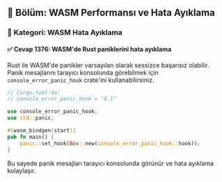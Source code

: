 ## 📘 Bölüm: WASM Performansı ve Hata Ayıklama
### 🔹 Kategori: WASM Hata Ayıklama
#### ✅ Cevap 1376: WASM'de Rust paniklerini hata ayıklama

Rust ile WASM'de panikler varsayılan olarak sessizce başarısız olabilir. Panik mesajlarını tarayıcı konsolunda görebilmek için `console_error_panic_hook` crate'ini kullanabilirsiniz.

```rust
// Cargo.toml'da:
// console_error_panic_hook = "0.1"

use console_error_panic_hook;
use std::panic;

#[wasm_bindgen(start)]
pub fn main() {
    panic::set_hook(Box::new(console_error_panic_hook::hook));
}
```

Bu sayede panik mesajları tarayıcı konsolunda görünür ve hata ayıklama kolaylaşır.
